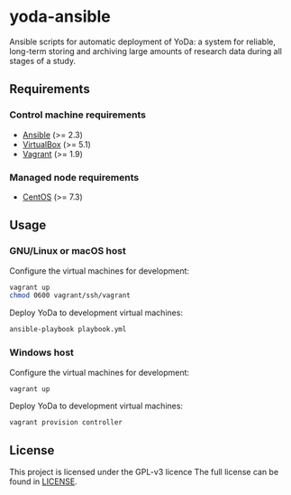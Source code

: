 yoda-ansible
============
Ansible scripts for automatic deployment of YoDa: a system for reliable, long-term storing and archiving large amounts of research data during all stages of a study.

Requirements
------------
### Control machine requirements
* [Ansible](https://docs.ansible.com/ansible/intro_installation.html) (>= 2.3)
* [VirtualBox](https://www.virtualbox.org/manual/ch02.html) (>= 5.1)
* [Vagrant](https://www.vagrantup.com/docs/installation/) (>= 1.9)

### Managed node requirements
* [CentOS](https://www.centos.org/) (>= 7.3)

Usage
-----
### GNU/Linux or macOS host
Configure the virtual machines for development:
```bash
vagrant up
chmod 0600 vagrant/ssh/vagrant
```

Deploy YoDa to development virtual machines:
```bash
ansible-playbook playbook.yml
```

### Windows host
Configure the virtual machines for development:
```bash
vagrant up
```

Deploy YoDa to development virtual machines:
```
vagrant provision controller
```

License
-------
This project is licensed under the GPL-v3 licence
The full license can be found in [LICENSE](LICENSE).
